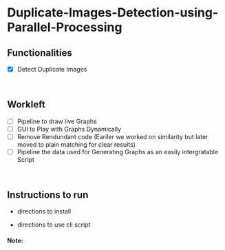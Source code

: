 # Duplicate-Images-Detection-using-Parallel-Processing

## Functionalities

- [x] Detect Duplicate Images

<br>


## Workleft

- [ ] Pipeline to draw live Graphs
- [ ] GUI to Play with Graphs Dynamically
- [ ] Remove Rendundant code (Eariler we worked on similarity but later moved to plain matching for clear results)
- [ ] Pipeline the data used for Generating Graphs as an easily intergratable Script

<br>

## Instructions to run

- directions to install



- directions to use cli script




#### Note:
